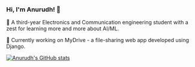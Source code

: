 ### Hi, I'm Anurudh! 👋

🌱 A third-year Electronics and Communication engineering student with a zest for learning more and more about AI/ML.

🔭 Currently working on MyDrive - a file-sharing web app developed using Django.

[![Anurudh's GitHub stats](https://github-readme-stats.vercel.app/api?username=AnurudhSingh&hide=prs&show_icons=true&theme=tokyonight&bg_color=00000000)](https://github.com/AnurudhSingh/github-readme-stats)
<!--
**AnurudhSingh/AnurudhSingh** is a ✨ _special_ ✨ repository because its `README.md` (this file) appears on your GitHub profile.

Here are some ideas to get you started:

- 🔭 I’m currently working on MyDrive
- 
- 👯 I’m looking to collaborate on ...
- 🤔 I’m looking for help with ...
- 💬 Ask me about ...
- 📫 How to reach me: ...
- 😄 Pronouns: He/Him
- ⚡ Fun fact: 
-->
